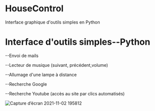 # HouseControl
Interface graphique d'outils simples en Python

# Interface d'outils simples--Python

--Envoi de mails

--Lecteur de musique (suivant, précédent,volume)

--Allumage d'une lampe à distance

--Recherche Google 

--Recherche Youtube (accès au site par clics automatisés)


![Capture d’écran 2021-11-02 195812](https://user-images.githubusercontent.com/92324336/139928200-fc5603f4-76e6-4dfa-891c-272bf12775dd.jpg)
